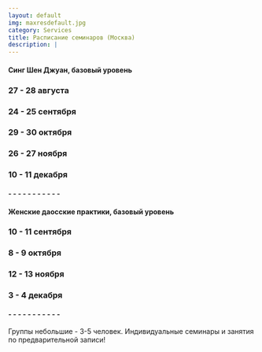 ```yaml
---
layout: default
img: maxresdefault.jpg
category: Services
title: Расписание семинаров (Москва)
description: |
---
```


#### Синг Шен Джуан, базовый уровень

### 27 - 28 августа

### 24 - 25 сентября

### 29 - 30 октября

### 26 - 27 ноября

### 10 - 11 декабря

#### - - - - - - - - - - -

#### Женские даосские практики, базовый уровень

### 10 - 11 сентября

### 8 - 9 октября

### 12 - 13 ноября

### 3 - 4 декабря

#### - - - - - - - - - - -

Группы небольшие - 3-5 человек.
Индивидуальные семинары и занятия по предварительной записи!
